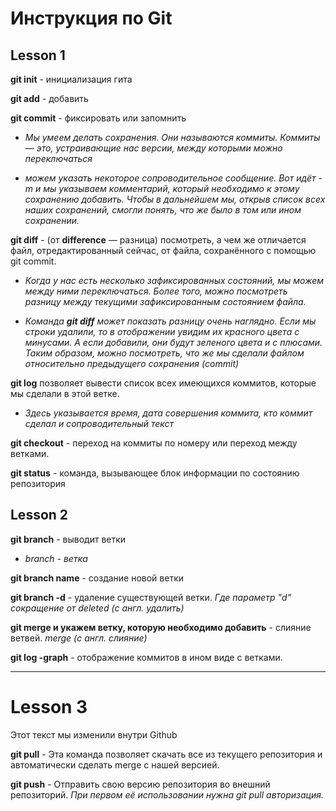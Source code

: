 # Инструкция по Git
## Lesson 1
**git init** - инициализация гита

**git add** - добавить

**git commit** - фиксировать или запомнить

* *Мы умеем делать сохранения. Они называются коммиты. Коммиты — это, устраивающие нас
версии, между которыми можно переключаться*

* *можем указать некоторое сопроводительное сообщение. Вот идёт -m и мы указываем комментарий, который необходимо к этому
сохранению добавить. Чтобы в дальнейшем мы, открыв список всех наших сохранений, смогли понять, что же было в том или ином сохранении.*

**git diff** - (от **difference** — разница) посмотреть, а чем же отличается файл, отредактированный сейчас, от файла, сохранённого с помощью git commit.

* *Когда у нас есть несколько зафиксированных состояний, мы можем между ними переключаться. Более того, можно посмотреть разницу между текущими зафиксированным состоянием файла.*

* *Команда **git diff**
может показать разницу очень наглядно. Если мы строки удалили, то в отображении увидим их красного цвета с минусами. А если добавили, они будут зеленого цвета и с плюсами. Таким
образом, можно посмотреть, что же мы сделали файлом относительно предыдущего сохранения (commit)*

 **git log** позволяет вывести список всех имеющихся коммитов, которые мы сделали в этой ветке.
 * *Здесь указывается время, дата совершения коммита, кто коммит сделал и сопроводительный текст*

  **git checkout** - переход на коммиты по номеру или переход между ветками.

**git status** - команда, вызывающее блок информации по состоянию репозитория
## Lesson 2
**git branch** - выводит ветки

* *branch - ветка*

**git branch name** - создание новой ветки

**git branch -d** - удаление существующей ветки. *Где параметр "d" сокращение от deleted (с англ. удалить)*

**git merge и укажем ветку, которую необходимо добавить** - слияние ветвей. *merge (с англ. слияние)*

**git log -graph** - отображение коммитов в ином виде с ветками.

___

# Lesson 3

Этот текст мы изменили внутри Github

**git pull** - Эта команда позволяет скачать все 
из текущего репозитория и автоматически сделать merge с нашей версией.

**git push** - Отправить свою версию репозитория во
внешний репозиторий. *При первом её использовании нужна
git pull авторизация.*
